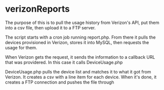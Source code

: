 # verizonReports
The purpose of this is to pull the usage history from Verizon's API, put them into a csv file, then upload it to a FTP server.

The script starts with a cron job running report.php.  From there it pulls the devices provisioned in Verizon, stores it into MySQL, then requests the usage for them.

When Verizon gets the request, it sends the information to a callback URL that was providered.  In this case it calls DeviceUsage.php

DeviceUsage.php pulls the device list and matches it to what it got from Verizon.  It creates a csv with a line item for each device.  When it's done, it creates a FTP connection and pushes the file through
